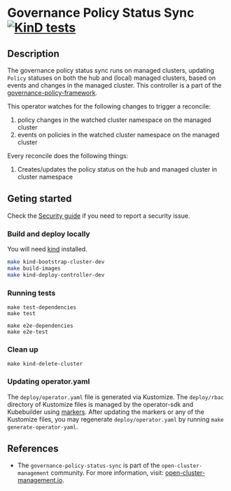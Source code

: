 [comment]: # ( Copyright Contributors to the Open Cluster Management project )

# Governance Policy Status Sync [![KinD tests](https://github.com/open-cluster-management/governance-policy-status-sync/actions/workflows/kind.yml/badge.svg?branch=main&event=push)](https://github.com/open-cluster-management/governance-policy-status-sync/actions/workflows/kind.yml)

## Description

The governance policy status sync runs on managed clusters, updating `Policy` statuses on both the hub and (local) managed clusters, based on events and changes in the managed cluster. This controller is a part of the [governance-policy-framework](https://github.com/open-cluster-management/governance-policy-framework).

This operator watches for the following changes to trigger a reconcile:

1. policy changes in the watched cluster namespace on the managed cluster
2. events on policies in the watched cluster namespace on the managed cluster

Every reconcile does the following things:

1. Creates/updates the policy status on the hub and managed cluster in cluster namespace

## Geting started 

Check the [Security guide](SECURITY.md) if you need to report a security issue.

### Build and deploy locally
You will need [kind](https://kind.sigs.k8s.io/docs/user/quick-start/) installed.

```bash
make kind-bootstrap-cluster-dev
make build-images
make kind-deploy-controller-dev
```
### Running tests
```
make test-dependencies
make test

make e2e-dependencies
make e2e-test
```

### Clean up
```
make kind-delete-cluster
```

### Updating operator.yaml

The `deploy/operator.yaml` file is generated via Kustomize. The `deploy/rbac` directory of
Kustomize files is managed by the operator-sdk and Kubebuilder using
[markers](https://book.kubebuilder.io/reference/markers.html). After updating the markers or
any of the Kustomize files, you may regenerate `deploy/operator.yaml` by running
`make generate-operator-yaml`.

## References

- The `governance-policy-status-sync` is part of the `open-cluster-management` community. For more information, visit: [open-cluster-management.io](https://open-cluster-management.io).

<!---
Date: 9/22/2021
-->

